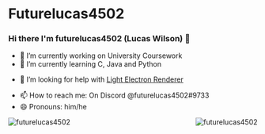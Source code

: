 # Futurelucas4502

### Hi there I'm futurelucas4502 (Lucas Wilson) 👋

- 🔭 I’m currently working on University Coursework
- 🌱 I’m currently learning C, Java and Python
<!-- - 👯 I’m looking to collaborate on ... -->
- 🤔 I’m looking for help with [Light Electron Renderer](https://github.com/futurelucas4502/light-electron-renderer)
<!-- - 💬 Ask me about ... -->
- 📫 How to reach me: On Discord @futurelucas4502#9733
- 😄 Pronouns: him/he
<!-- - ⚡ Fun fact: ... -->

<img align="left" src="https://github-readme-stats.vercel.app/api?username=futurelucas4502&show_icons=true" alt="futurelucas4502" />
<p align="right"> <img src="https://komarev.com/ghpvc/?username=futurelucas4502" alt="futurelucas4502" /> </p>
